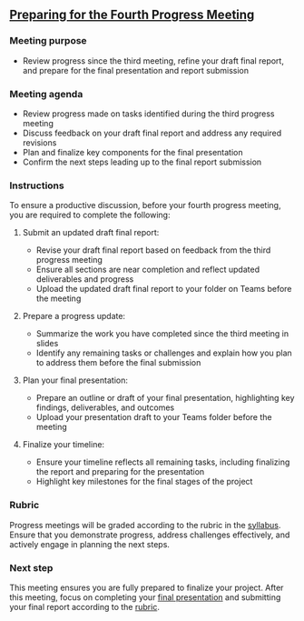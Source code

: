 ## [Preparing for the Fourth Progress Meeting](https://aselshall.github.io/pr/hw/meeting4)

### Meeting purpose  
- Review progress since the third meeting, refine your draft final report, and prepare for the final presentation and report submission

### Meeting agenda  
- Review progress made on tasks identified during the third progress meeting
- Discuss feedback on your draft final report and address any required revisions
- Plan and finalize key components for the final presentation
- Confirm the next steps leading up to the final report submission  

### Instructions  

To ensure a productive discussion, before your fourth progress meeting, you are required to complete the following:  

1. Submit an updated draft final report:  
   - Revise your draft final report based on feedback from the third progress meeting 
   - Ensure all sections are near completion and reflect updated deliverables and progress  
   - Upload the updated draft final report to your folder on Teams before the meeting

2. Prepare a progress update:  
   - Summarize the work you have completed since the third meeting in slides
   - Identify any remaining tasks or challenges and explain how you plan to address them before the final submission  

3. Plan your final presentation:  
   - Prepare an outline or draft of your final presentation, highlighting key findings, deliverables, and outcomes  
   - Upload your presentation draft to your Teams folder before the meeting

4. Finalize your timeline:  
   - Ensure your timeline reflects all remaining tasks, including finalizing the report and preparing for the presentation  
   - Highlight key milestones for the final stages of the project

### Rubric  

Progress meetings will be graded according to the rubric in the [syllabus](https://aselshall.github.io/pr/#participation). Ensure that you demonstrate progress, address challenges effectively, and actively engage in planning the next steps.  

### Next step  

This meeting ensures you are fully prepared to finalize your project. After this meeting, focus on completing your [final presentation](https://aselshall.github.io/pr/hw/final-presentation) and submitting your final report according to the [rubric](https://aselshall.github.io/pr/hw/rubric).  
